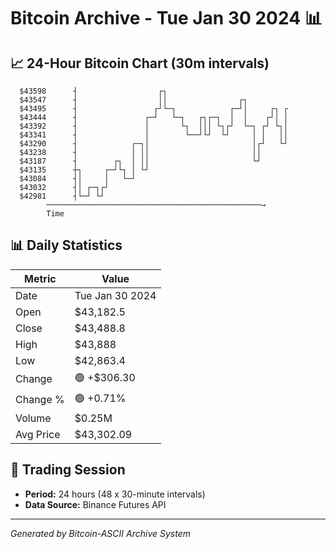 # Bitcoin Archive - Tue Jan 30 2024 📊

## 📈 24-Hour Bitcoin Chart (30m intervals)

```
  $43598      ┤                  ┌┐                            
  $43547      ┤                  ││                ┌┐          
  $43495      ┤                 ┌┘└─┐            ┌─┘│     ┌┐ ┌ 
  $43444      ┤               ┌─┘   └─┐   ┌┐┌─┐  │  │    ┌┘│ │ 
  $43392      ┤               │       └┐  │││ └┐┌┘  └─┐ ┌┘ └┐│ 
  $43341      ┤               │        └──┘└┘  └┘     │ │   ││ 
  $43290      ┤            ┌─┐│                       │┌┘   └┘ 
  $43238      ┤            │ ││                       ││       
  $43187      ┤        ┌┐  │ ││                       └┘       
  $43135      ┼┐     ┌─┘└┐ │ └┘                                
  $43084      ┤│     │   └─┘                                   
  $43032      ┤│ ┌─┐┌┘                                         
  $42981      ┤└─┘ └┘                                          
        ────────────────────────────────────────────────→
        Time
```

## 📊 Daily Statistics

| Metric | Value |
|--------|-------|
| Date | Tue Jan 30 2024 |
| Open | $43,182.5 |
| Close | $43,488.8 |
| High | $43,888 |
| Low | $42,863.4 |
| Change | 🟢 +$306.30 |
| Change % | 🟢 +0.71% |
| Volume | $0.25M |
| Avg Price | $43,302.09 |

## 📅 Trading Session

- **Period:** 24 hours (48 x 30-minute intervals)
- **Data Source:** Binance Futures API

---
*Generated by Bitcoin-ASCII Archive System*
